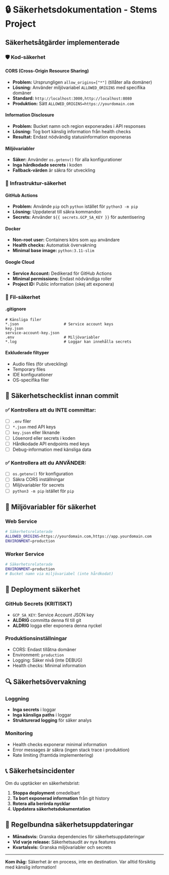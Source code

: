 # 🔒 Säkerhetsdokumentation - Stems Project

## Säkerhetsåtgärder implementerade

### 🛡️ **Kod-säkerhet**

#### CORS (Cross-Origin Resource Sharing)
- **Problem:** Ursprungligen `allow_origins=["*"]` (tillåter alla domäner)
- **Lösning:** Använder miljövariabel `ALLOWED_ORIGINS` med specifika domäner
- **Standard:** `http://localhost:3000,http://localhost:8080`
- **Produktion:** Sätt `ALLOWED_ORIGINS=https://yourdomain.com`

#### Information Disclosure
- **Problem:** Bucket namn och region exponerades i API responses
- **Lösning:** Tog bort känslig information från health checks
- **Resultat:** Endast nödvändig statusinformation exponeras

#### Miljövariabler
- **Säker:** Använder `os.getenv()` för alla konfigurationer
- **Inga hårdkodade secrets** i koden
- **Fallback-värden** är säkra för utveckling

### 🔐 **Infrastruktur-säkerhet**

#### GitHub Actions
- **Problem:** Använde `pip` och `python` istället för `python3 -m pip`
- **Lösning:** Uppdaterat till säkra kommandon
- **Secrets:** Använder `${{ secrets.GCP_SA_KEY }}` för autentisering

#### Docker
- **Non-root user:** Containers körs som `app` användare
- **Health checks:** Automatisk övervakning
- **Minimal base image:** `python:3.11-slim`

#### Google Cloud
- **Service Account:** Dedikerad för GitHub Actions
- **Minimal permissions:** Endast nödvändiga roller
- **Project ID:** Public information (okej att exponera)

### 📁 **Fil-säkerhet**

#### .gitignore
```
# Känsliga filer
*.json                    # Service account keys
key.json
service-account-key.json
.env                      # Miljövariabler
*.log                     # Loggar kan innehålla secrets
```

#### Exkluderade filtyper
- Audio files (för utveckling)
- Temporary files
- IDE konfigurationer
- OS-specifika filer

## 🚨 **Säkerhetschecklist innan commit**

### ✅ **Kontrollera att du INTE committar:**
- [ ] `.env` filer
- [ ] `*.json` med API keys
- [ ] `key.json` eller liknande
- [ ] Lösenord eller secrets i koden
- [ ] Hårdkodade API endpoints med keys
- [ ] Debug-information med känsliga data

### ✅ **Kontrollera att du ANVÄNDER:**
- [ ] `os.getenv()` för konfiguration
- [ ] Säkra CORS inställningar
- [ ] Miljövariabler för secrets
- [ ] `python3 -m pip` istället för `pip`

## 🔧 **Miljövariabler för säkerhet**

### Web Service
```bash
# Säkerhetsrelaterade
ALLOWED_ORIGINS=https://yourdomain.com,https://app.yourdomain.com
ENVIRONMENT=production
```

### Worker Service
```bash
# Säkerhetsrelaterade
ENVIRONMENT=production
# Bucket namn via miljövariabel (inte hårdkodat)
```

## 🚀 **Deployment säkerhet**

### GitHub Secrets (KRITISKT)
- `GCP_SA_KEY`: Service Account JSON key
- **ALDRIG** committa denna fil till git
- **ALDRIG** logga eller exponera denna nyckel

### Produktionsinställningar
- CORS: Endast tillåtna domäner
- Environment: `production`
- Logging: Säker nivå (inte DEBUG)
- Health checks: Minimal information

## 🔍 **Säkerhetsövervakning**

### Loggning
- **Inga secrets** i loggar
- **Inga känsliga paths** i loggar
- **Strukturerad logging** för säker analys

### Monitoring
- Health checks exponerar minimal information
- Error messages är säkra (ingen stack trace i produktion)
- Rate limiting (framtida implementering)

## 📞 **Säkerhetsincidenter**

Om du upptäcker en säkerhetsbrist:
1. **Stoppa deployment** omedelbart
2. **Ta bort exponerad information** från git history
3. **Rotera alla berörda nycklar**
4. **Uppdatera säkerhetsdokumentation**

## 🔄 **Regelbundna säkerhetsuppdateringar**

- **Månadsvis:** Granska dependencies för säkerhetsuppdateringar
- **Vid varje release:** Säkerhetsaudit av nya features
- **Kvartalsvis:** Granska miljövariabler och secrets

---

**Kom ihåg:** Säkerhet är en process, inte en destination. Var alltid försiktig med känslig information!
